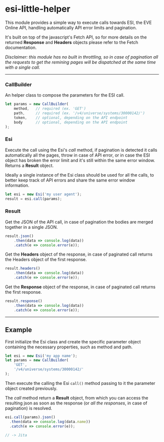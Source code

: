 # esi-little-helper

This module provides a simple way to execute calls towards ESI, the EVE Online API, handling automatically API error limits and pagination.

It's built on top of the javascript's Fetch API, so for more details on the returned **Response** and **Headers** objects please refer to the Fetch documentation. 

*Disclaimer: this module has no built in throttling, so in case of pagination all the requests to get the remining pages will be dispatched at the same time with a single call.*

---
### CallBuilder
An helper class to compose the parameters for the ESI call.
```javascript
let params = new CallBuilder(
    method,   // required (ex. 'GET')
    path,     // required (ex. '/v4/universe/systems/30000142/')
    token,    // optional, depending on the API endpoint
    body      // optional, depending on the API endpoint
);
```
### Esi
Execute the call using the Esi's *call* method, if pagination is detected it calls automatically all the pages, throw in case of API error, or in case the ESI object has broken the error limit and it's still within the same error window.  
Returns a **Result** object.

Ideally a single instance of the Esi class should be used for all the calls, to better keep track of API errors and share the same error window information.
```javascript
let esi = new Esi('my user agent');
result = esi.call(params);
```
### Result
Get the JSON of the API call, in case of pagination the bodies are merged together in a single JSON.
```javascript
result.json()
    .then(data => console.log(data))
    .catch(e => console.error(e));
```
Get the **Headers** object of the response, in case of paginated call returns the Headers object of the first response.
```javascript
result.headers()
    .then(data => console.log(data))
    .catch(e => console.error(e));
```
Get the **Response** object of the response, in case of paginated call returns the first response.
```javascript
result.response()
    .then(data => console.log(data))
    .catch(e => console.error(e));
```
---
## Example
First initialize the Esi class and create the specific parameter object containing the necessary properties, such as method and path. 
```javascript
let esi = new Esi('my app name');
let params = new CallBuilder(
    'GET',
    '/v4/universe/systems/30000142/'
);
```
Then execute the calling the Esi `call()` method passing to it the parameter object created previously.

The *call* method return a **Result** object, from which you can access the resulting json as soon as the response (or *all the responses*, in case of pagination) is resolved.
```javascript
esi.call(params).json()
  .then(data => console.log(data.name))
  .catch(e => console.error(e));

// -> Jita
```
